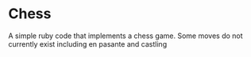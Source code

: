# Chess

A simple ruby code that implements a chess game. Some moves do not currently exist including en pasante and castling
